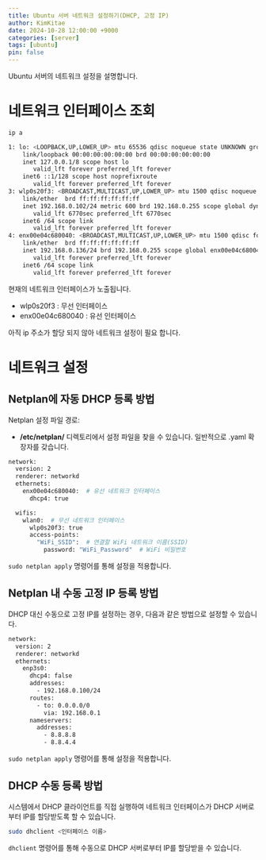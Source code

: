 ```yaml
---
title: Ubuntu 서버 네트워크 설정하기(DHCP, 고정 IP)
author: KimKitae
date: 2024-10-28 12:00:00 +9000
categories: [server]
tags: [ubuntu]
pin: false
---
```


Ubuntu 서버의 네트워크 설정을 설명합니다.

# 네트워크 인터페이스 조회
```bash
ip a
```

```bash
1: lo: <LOOPBACK,UP,LOWER_UP> mtu 65536 qdisc noqueue state UNKNOWN group default qlen 1000
    link/loopback 00:00:00:00:00:00 brd 00:00:00:00:00:00
    inet 127.0.0.1/8 scope host lo
       valid_lft forever preferred_lft forever
    inet6 ::1/128 scope host noprefixroute
       valid_lft forever preferred_lft forever
3: wlp0s20f3: <BROADCAST,MULTICAST,UP,LOWER_UP> mtu 1500 qdisc noqueue state UP group default qlen 1000
    link/ether  brd ff:ff:ff:ff:ff:ff
    inet 192.168.0.102/24 metric 600 brd 192.168.0.255 scope global dynamic wlp0s20f3
       valid_lft 6770sec preferred_lft 6770sec
    inet6 /64 scope link
       valid_lft forever preferred_lft forever
4: enx00e04c680040: <BROADCAST,MULTICAST,UP,LOWER_UP> mtu 1500 qdisc fq_codel state UP group default qlen 1000
    link/ether  brd ff:ff:ff:ff:ff:ff
    inet 192.168.0.136/24 brd 192.168.0.255 scope global enx00e04c680040
       valid_lft forever preferred_lft forever
    inet6 /64 scope link
       valid_lft forever preferred_lft forever
```
현재의 네트워크 인터페이스가 노출됩니다. 
- wlp0s20f3 : 무선 인터페이스
- enx00e04c680040 : 유선 인터페이스

아직 ip 주소가 할당 되지 않아 네트워크 설정이 필요 합니다.

# 네트워크 설정
## Netplan에 자동 DHCP 등록 방법
Netplan 설정 파일 경로:
- **/etc/netplan/** 디렉토리에서 설정 파일을 찾을 수 있습니다. 일반적으로 .yaml 확장자를 갖습니다.

```bash
network:
  version: 2
  renderer: networkd
  ethernets:
    enx00e04c680040:  # 유선 네트워크 인터페이스
      dhcp4: true

  wifis:
    wlan0:  # 무선 네트워크 인터페이스
      wlp0s20f3: true
      access-points:
        "WiFi_SSID":  # 연결할 WiFi 네트워크 이름(SSID)
          password: "WiFi_Password"  # WiFi 비밀번호
```

`sudo netplan apply` 명령어를 통해 설정을 적용합니다.

## Netplan 내 수동 고정 IP 등록 방법

DHCP 대신 수동으로 고정 IP를 설정하는 경우, 다음과 같은 방법으로 설정할 수 있습니다.
```bash
network:
  version: 2
  renderer: networkd
  ethernets:
    enp3s0:
      dhcp4: false
      addresses:
        - 192.168.0.100/24
      routes:
        - to: 0.0.0.0/0
          via: 192.168.0.1
      nameservers:
        addresses:
          - 8.8.8.8
          - 8.8.4.4
```
`sudo netplan apply` 명령어를 통해 설정을 적용합니다.

## DHCP 수동 등록 방법
시스템에서 DHCP 클라이언트를 직접 실행하여 네트워크 인터페이스가 DHCP 서버로부터 IP를 할당받도록 할 수 있습니다.
```bash
sudo dhclient <인터페이스 이름>
```
`dhclient` 명령어를 통해 수동으로 DHCP 서버로부터 IP를 할당받을 수 있습니다.